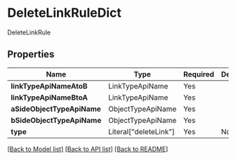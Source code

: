 # DeleteLinkRuleDict

DeleteLinkRule

## Properties
| Name | Type | Required | Description |
| ------------ | ------------- | ------------- | ------------- |
**linkTypeApiNameAtoB** | LinkTypeApiName | Yes |  |
**linkTypeApiNameBtoA** | LinkTypeApiName | Yes |  |
**aSideObjectTypeApiName** | ObjectTypeApiName | Yes |  |
**bSideObjectTypeApiName** | ObjectTypeApiName | Yes |  |
**type** | Literal["deleteLink"] | Yes | None |


[[Back to Model list]](../../../../README.md#models-v2-link) [[Back to API list]](../../../../README.md#apis-v2-link) [[Back to README]](../../../../README.md)
